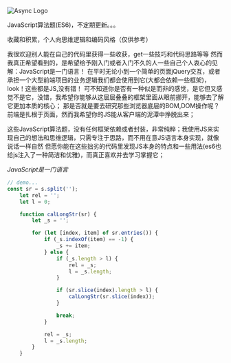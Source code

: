 ![Async Logo](https://yunxi-material-library.oss-cn-hangzhou.aliyuncs.com/recordImg/786/EsSfKfAaMz.png)

JavaScript算法题(ES6)，不定期更新。。。

收藏和积累，个人向思维逻辑和编码风格（仅供参考）

我很欢迎别人能在自己的代码里获得一些收获，get一些技巧和代码思路等等
然而我真正希望看到的，是希望给予刚入门或者入门不久的人一些自己个人衷心的见解：JavaScript是一门语言！
在平时无论小到一个简单的页面jQuery交互，或者承担一个大型前端项目的业务逻辑我们都会使用到它(大都会依赖一些框架)，look！这些都是JS,没有错！
可不知道你是否有一种似是而非的感觉，是它但又感觉不是它，没错，我希望你能够从这层层叠叠的框架里面从眼前挪开，能够去了解它更加本质的核心；
那是否就是要去研究那些浏览器底层的BOM,DOM操作呢？前端是扎根于页面，然而我希望你的JS能从客户端的泥潭中挣脱出来；

这些JavaScript算法题，没有任何框架依赖或者封装，非常纯粹；我使用JS来实现自己的想法和思维逻辑，只需专注于思路，而不用在意JS语言本身实现，就像说话一样自然
但愿你能在这些拙劣的代码里发现JS本身的特点和一些用法(es6也给js注入了一种简洁和优雅)，而真正喜欢并去学习掌握它；

*JavaScript是一门语言*


```javascript
// demo...
const sr = s.split('');
    let rel = '';
    let l = 0;

    function calLongStr(sr) {
        let _s = '';

        for (let [index, item] of sr.entries()) {
            if (_s.indexOf(item) == -1) {
                _s += item;
            } else {
                if (_s.length > l) {
                    rel = _s;
                    l = _s.length;
                }

                if (sr.slice(index).length > l) {
                    calLongStr(sr.slice(index));
                }

                break;
            }

            rel = _s;
            l = _s.length;
        }
    }
```

